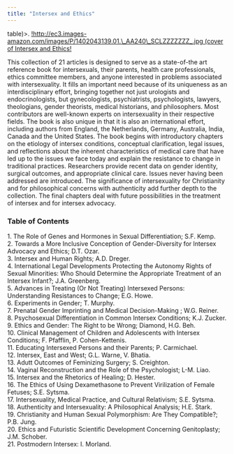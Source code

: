 ```yaml
---
title: "Intersex and Ethics"
---
```


<p>table)&gt;. <a href="http://www.amazon.com/exec/obidos/ASIN/1402043139/intersexsocietyo">!http://ec3.images-amazon.com/images/P/1402043139.01.\_AA240\_SCLZZZZZZZ_.jpg (cover of Intersex and Ethics!</a>  </p>

<p>This collection of 21 articles is designed to serve as a state-of-the art reference book for intersexuals, their parents, health care professionals, ethics committee members, and anyone interested in problems associated with intersexuality. It fills an important need because of its uniqueness as an interdisciplinary effort, bringing together not just urologists and endocrinologists, but gynecologists, psychiatrists, psychologists, lawyers, theologians, gender theorists, medical historians, and philosophers. Most contributors are well-known experts on intersexuality in their respective fields. The book is also unique in that it is also an international effort, including authors from England, the Netherlands, Germany, Australia, India, Canada and the United States. The book begins with introductory chapters on the etiology of intersex conditions, conceptual clarification, legal issues, and reflections about the inherent characteristics of medical care that have led up to the issues we face today and explain the resistance to change in traditional practices. Researchers provide recent data on gender identity, surgical outcomes, and appropriate clinical care. Issues never having been addressed are introduced. The significance of intersexuality for Christianity and for philosophical concerns with authenticity add further depth to the collection. The final chapters deal with future possibilities in the treatment of intersex and for intersex advocacy.  </p>

<!--break-->



<h3>Table of Contents  </h3>

<p>1. The Role of Genes and Hormones in SexuaI Differentiation; S.F. Kemp.  <br />
2. Towards a More Inclusive Conception of Gender-Diversity for lntersex Advocacy and Ethics; D.T. Ozar.  <br />
3. Intersex and Human Rights; A.D. Dreger.  <br />
4. International Legal Developments Protecting the Autonomy Rights of SexuaI Minorities: Who Should Determine the Appropriate Treatment of an Intersex Infant?; J.A. Greenberg.  <br />
5. Advances in Treating (Or Not Treating) Intersexed Persons: Understanding Resistances to Change; E.G. Howe.  <br />
6. Experiments in Gender; T. Murphy.  <br />
7. PrenataI Gender lmprinting and Medical Decision-Making ; W.G. Reiner.  <br />
8. PsychosexuaI Differentiation in Common Intersex Conditions; K.J. Zucker.  <br />
9. Ethics and Gender: The Right to be Wrong; Diamond, H.G. Beh.  <br />
10. ClinicaI Management of Children and Adolescents with Intersex Conditions; F. Pfafflin, P. Cohen-Kettenis.  <br />
11. Educating Intersexed Persons and their Parents; P. Carmichael.  <br />
12. Intersex, East and West; G.L. Warne, V. Bhatia.  <br />
13. Adutt Outcomes of Feminizing Surgery; S. Creighton.  <br />
14. Vaginal Reconstruction and the Role of the Psychologist; L-M. Liao.  <br />
15. Intersex and the Rhetorics of Healing; D. Hester.  <br />
16. The Ethics of Using Dexamethasone to Prevent Virilization of Female Fetuses; S.E. Sytsma.  <br />
17. Intersexuality, Medical Practice, and Cultural Relativism; S.E. Sytsma.  <br />
18. Authenticity and Intersexuality: A PhilosophicaI Analysis; H.E. Stark.  <br />
19. Christianity and Human Sexual Polymorphism: Are They Compatible?; P.B. Jung.  <br />
20. Ethics and Futuristic Scientific Development Concerning Genitoplasty; J.M. Schober.  <br />
21. Postmodern Intersex: I. Morland.</p>
